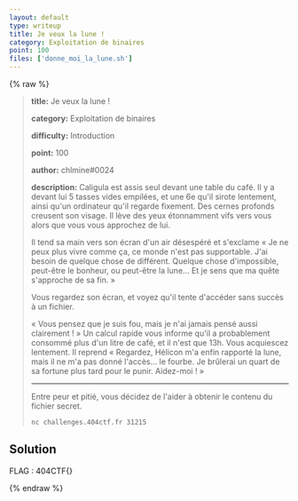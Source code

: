 ```yaml
---
layout: default
type: writeup
title: Je veux la lune !
category: Exploitation de binaires
point: 100
files: ['donne_moi_la_lune.sh']
---
```


{% raw %}
> **title:** Je veux la lune !
>
> **category:** Exploitation de binaires
>
> **difficulty:** Introduction
>
> **point:** 100
>
> **author:** chlmine#0024
>
> **description:**
> Caligula est assis seul devant une table du café. Il y a devant lui 5 tasses vides empilées, et une 6e qu'il sirote lentement, ainsi qu'un ordinateur qu'il regarde fixement. Des cernes profonds creusent son visage. Il lève des yeux étonnamment vifs vers vous alors que vous vous approchez de lui.
> 
> Il tend sa main vers son écran d'un air désespéré et s'exclame « Je ne peux plus vivre comme ça, ce monde n'est pas supportable. J'ai besoin de quelque chose de différent. Quelque chose d'impossible, peut-être le bonheur, ou peut-être la lune... Et je sens que ma quête s'approche de sa fin. »
> 
> Vous regardez son écran, et voyez qu'il tente d'accéder sans succès à un fichier. 
> 
> « Vous pensez que je suis fou, mais je n'ai jamais pensé aussi clairement ! » Un calcul rapide vous informe qu'il a probablement consommé plus d'un litre de café, et il n'est que 13h. Vous acquiescez lentement. Il reprend « Regardez, Hélicon m'a enfin rapporté la lune, mais il ne m'a pas donné l'accès... le fourbe. Je brûlerai un quart de sa fortune plus tard pour le punir. Aidez-moi ! »
> 
>  ***
> 
>  
> 
> Entre peur et pitié, vous décidez de l'aider à obtenir le contenu du fichier secret.
> 
> ```
> nc challenges.404ctf.fr 31215
> ```

## Solution


<span class="flag">FLAG : 404CTF{}</span>

{% endraw %}